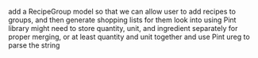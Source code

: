 add a RecipeGroup model so that we can allow user to add recipes to groups, and then generate shopping lists for them
look into using Pint library
might need to store quantity, unit, and ingredient separately for proper merging, or at least quantity and unit together and use Pint ureg to parse the string
